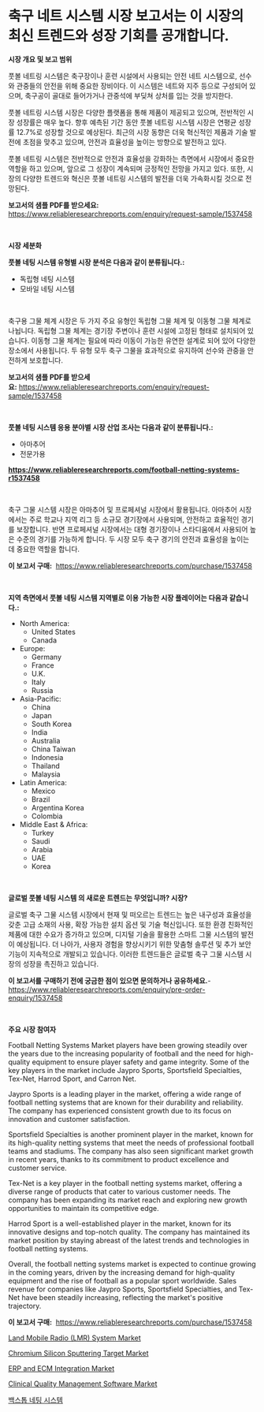 <p><h1>축구 네트 시스템 시장 보고서는 이 시장의 최신 트렌드와 성장 기회를 공개합니다.</h1></p><p><strong>시장 개요 및 보고 범위</strong></p>
<p><p>풋볼 네트링 시스템은 축구장이나 훈련 시설에서 사용되는 안전 네트 시스템으로, 선수와 관중들의 안전을 위해 중요한 장비이다. 이 시스템은 네트와 지주 등으로 구성되어 있으며, 축구공이 골대로 들어가거나 관중석에 부딪쳐 상처를 입는 것을 방지한다.</p><p>풋볼 네트링 시스템 시장은 다양한 플랫폼을 통해 제품이 제공되고 있으며, 전반적인 시장 성장률은 매우 높다. 향후 예측된 기간 동안 풋볼 네트링 시스템 시장은 연평균 성장률 12.7%로 성장할 것으로 예상된다. 최근의 시장 동향은 더욱 혁신적인 제품과 기술 발전에 초점을 맞추고 있으며, 안전과 효율성을 높이는 방향으로 발전하고 있다.</p><p>풋볼 네트링 시스템은 전반적으로 안전과 효율성을 강화하는 측면에서 시장에서 중요한 역할을 하고 있으며, 앞으로 그 성장이 계속되며 긍정적인 전망을 가지고 있다. 또한, 시장의 다양한 트렌드와 혁신은 풋볼 네트링 시스템의 발전을 더욱 가속화시킬 것으로 전망된다.</p></p>
<p><strong>보고서의 샘플 PDF를 받으세요:</strong> <a href="https://www.reliableresearchreports.com/enquiry/request-sample/1537458">https://www.reliableresearchreports.com/enquiry/request-sample/1537458</a></p>
<p>&nbsp;</p>
<p><strong>시장 세분화</strong></p>
<p><strong>풋볼 네팅 시스템 유형별 시장 분석은 다음과 같이 분류됩니다.:</strong></p>
<p><ul><li>독립형 네팅 시스템</li><li>모바일 네팅 시스템</li></ul></p>
<p>&nbsp;</p>
<p><p>축구용 그물 체계 시장은 두 가지 주요 유형인 독립형 그물 체계 및 이동형 그물 체계로 나뉩니다. 독립형 그물 체계는 경기장 주변이나 훈련 시설에 고정된 형태로 설치되어 있습니다. 이동형 그물 체계는 필요에 따라 이동이 가능한 유연한 설계로 되어 있어 다양한 장소에서 사용됩니다. 두 유형 모두 축구 그물을 효과적으로 유지하여 선수와 관중을 안전하게 보호합니다.</p></p>
<p><strong>보고서의 샘플 PDF를 받으세요:</strong>&nbsp;<a href="https://www.reliableresearchreports.com/enquiry/request-sample/1537458">https://www.reliableresearchreports.com/enquiry/request-sample/1537458</a></p>
<p>&nbsp;</p>
<p><strong> 풋볼 네팅 시스템 응용 분야별 시장 산업 조사는 다음과 같이 분류됩니다.:</strong></p>
<p><ul><li>아마추어</li><li>전문가용</li></ul></p>
<p><strong><a href="https://www.reliableresearchreports.com/football-netting-systems-r1537458">https://www.reliableresearchreports.com/football-netting-systems-r1537458</a></strong></p>
<p>&nbsp;</p>
<p><p>축구 그물 시스템 시장은 아마추어 및 프로페셔널 시장에서 활용됩니다. 아마추어 시장에서는 주로 학교나 지역 리그 등 소규모 경기장에서 사용되며, 안전하고 효율적인 경기를 보장합니다. 반면 프로페셔널 시장에서는 대형 경기장이나 스타디움에서 사용되어 높은 수준의 경기를 가능하게 합니다. 두 시장 모두 축구 경기의 안전과 효율성을 높이는 데 중요한 역할을 합니다.</p></p>
<p><strong>이 보고서 구매:</strong>&nbsp; <a href="https://www.reliableresearchreports.com/purchase/1537458">https://www.reliableresearchreports.com/purchase/1537458</a></p>
<p>&nbsp;</p>
<p><strong>지역 측면에서 풋볼 네팅 시스템 지역별로 이용 가능한 시장 플레이어는 다음과 같습니다.:</strong></p>
<p><ul>
    <li>
        North America:
        <ul>
            <li>United States</li>
            <li>Canada</li>
        </ul>
    </li>
    <li>
        Europe:
        <ul>
            <li>Germany</li>
            <li>France</li>
            <li>U.K.</li>
            <li>Italy</li>
            <li>Russia</li>
        </ul>
    </li>
    <li>
        Asia-Pacific:
        <ul>
            <li>China</li>
            <li>Japan</li>
            <li>South Korea</li>
            <li>India</li>
            <li>Australia</li>
            <li>China Taiwan</li>
            <li>Indonesia</li>
            <li>Thailand</li>
            <li>Malaysia</li>
        </ul>
    </li>
    <li>
        Latin America:
        <ul>
            <li>Mexico</li>
            <li>Brazil</li>
            <li>Argentina Korea</li>
            <li>Colombia</li>
        </ul>
    </li>
    <li>
        Middle East & Africa:
        <ul>
            <li>Turkey</li>
            <li>Saudi</li>
            <li>Arabia</li>
            <li>UAE</li>
            <li>Korea</li>
        </ul>
    </li>
    </ul></p>
<p>&nbsp;</p>
<p><strong>글로벌 풋볼 네팅 시스템 의 새로운 트렌드는 무엇입니까? 시장?</strong></p>
<p><p>글로벌 축구 그물 시스템 시장에서 현재 및 떠오르는 트렌드는 높은 내구성과 효율성을 갖춘 고급 소재의 사용, 확장 가능한 설치 옵션 및 기술 혁신입니다. 또한 환경 친화적인 제품에 대한 수요가 증가하고 있으며, 디지털 기술을 활용한 스마트 그물 시스템의 발전이 예상됩니다. 더 나아가, 사용자 경험을 향상시키기 위한 맞춤형 솔루션 및 추가 보안 기능이 지속적으로 개발되고 있습니다. 이러한 트렌드들은 글로벌 축구 그물 시스템 시장의 성장을 촉진하고 있습니다.</p></p>
<p><strong>이 보고서를 구매하기 전에 궁금한 점이 있으면 문의하거나 공유하세요.</strong>- <a href="https://www.reliableresearchreports.com/enquiry/pre-order-enquiry/1537458">https://www.reliableresearchreports.com/enquiry/pre-order-enquiry/1537458</a></p>
<p>&nbsp;</p>
<p><strong>주요 시장 참여자</strong></p>
<p><p>Football Netting Systems Market players have been growing steadily over the years due to the increasing popularity of football and the need for high-quality equipment to ensure player safety and game integrity. Some of the key players in the market include Jaypro Sports, Sportsfield Specialties, Tex-Net, Harrod Sport, and Carron Net.</p><p>Jaypro Sports is a leading player in the market, offering a wide range of football netting systems that are known for their durability and reliability. The company has experienced consistent growth due to its focus on innovation and customer satisfaction.</p><p>Sportsfield Specialties is another prominent player in the market, known for its high-quality netting systems that meet the needs of professional football teams and stadiums. The company has also seen significant market growth in recent years, thanks to its commitment to product excellence and customer service.</p><p>Tex-Net is a key player in the football netting systems market, offering a diverse range of products that cater to various customer needs. The company has been expanding its market reach and exploring new growth opportunities to maintain its competitive edge.</p><p>Harrod Sport is a well-established player in the market, known for its innovative designs and top-notch quality. The company has maintained its market position by staying abreast of the latest trends and technologies in football netting systems.</p><p>Overall, the football netting systems market is expected to continue growing in the coming years, driven by the increasing demand for high-quality equipment and the rise of football as a popular sport worldwide. Sales revenue for companies like Jaypro Sports, Sportsfield Specialties, and Tex-Net have been steadily increasing, reflecting the market's positive trajectory.</p></p>
<p><strong>이 보고서 구매:</strong>&nbsp;&nbsp;<a href="https://www.reliableresearchreports.com/purchase/1537458">https://www.reliableresearchreports.com/purchase/1537458</a></p>
<p><p><a href="https://www.linkedin.com/pulse/land-mobile-radio-lmr-system-market-insights-cagr-trends-growth-uxxee?trackingId=oRJmm6V9U%2BfcF2puF%2F095w%3D%3D">Land Mobile Radio (LMR) System Market</a></p><p><a href="https://www.linkedin.com/pulse/analyzing-chromium-silicon-sputtering-target-market-global-r5yie?trackingId=rj9ndmHEmJisJuGigJ6kLg%3D%3D">Chromium Silicon Sputtering Target Market</a></p><p><a href="https://github.com/HenrietteMills1/Market-Research-Report-List-1/blob/main/erp-and-ecm-integration-market.md">ERP and ECM Integration Market</a></p><p><a href="https://github.com/JameTravis/Market-Research-Report-List-5/blob/main/clinical-quality-management-software-market.md">Clinical Quality Management Software Market</a></p><p><a href="https://github.com/rcabello548/Market-Research-Report-List-1/blob/main/322887153747.md">백스톱 네팅 시스템</a></p></p>